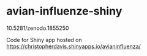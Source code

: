 # avian-influenze-shiny

10.5281/zenodo.1855250

Code for Shiny app hosted on https://christopherdavis.shinyapps.io/avianinfluenza/
